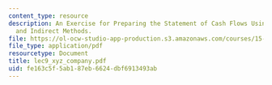 ```yaml
---
content_type: resource
description: An Exercise for Preparing the Statement of Cash Flows Using the Direct
  and Indirect Methods.
file: https://ol-ocw-studio-app-production.s3.amazonaws.com/courses/15-515-financial-accounting-fall-2003/fe163c5f5ab187eb6624dbf6913493ab_lec9_xyz_company.pdf
file_type: application/pdf
resourcetype: Document
title: lec9_xyz_company.pdf
uid: fe163c5f-5ab1-87eb-6624-dbf6913493ab
---
```

